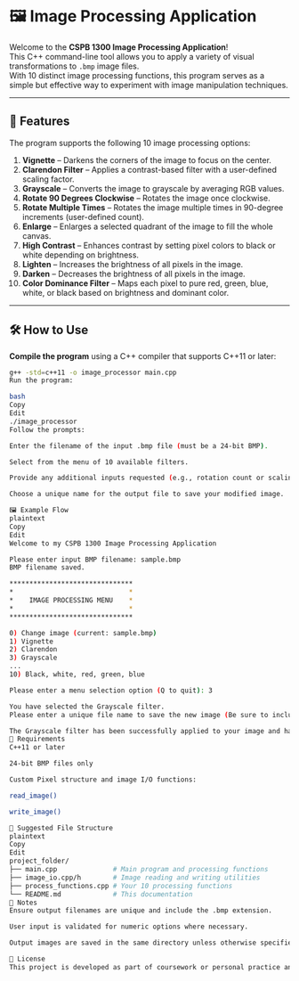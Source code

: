 # 🖼️ Image Processing Application

Welcome to the **CSPB 1300 Image Processing Application**!  
This C++ command-line tool allows you to apply a variety of visual transformations to `.bmp` image files.  
With 10 distinct image processing functions, this program serves as a simple but effective way to experiment with image manipulation techniques.

---

## 📸 Features

The program supports the following 10 image processing options:

1. **Vignette** – Darkens the corners of the image to focus on the center.  
2. **Clarendon Filter** – Applies a contrast-based filter with a user-defined scaling factor.  
3. **Grayscale** – Converts the image to grayscale by averaging RGB values.  
4. **Rotate 90 Degrees Clockwise** – Rotates the image once clockwise.  
5. **Rotate Multiple Times** – Rotates the image multiple times in 90-degree increments (user-defined count).  
6. **Enlarge** – Enlarges a selected quadrant of the image to fill the whole canvas.  
7. **High Contrast** – Enhances contrast by setting pixel colors to black or white depending on brightness.  
8. **Lighten** – Increases the brightness of all pixels in the image.  
9. **Darken** – Decreases the brightness of all pixels in the image.  
10. **Color Dominance Filter** – Maps each pixel to pure red, green, blue, white, or black based on brightness and dominant color.

---

## 🛠️ How to Use

**Compile the program** using a C++ compiler that supports C++11 or later:

```bash
g++ -std=c++11 -o image_processor main.cpp
Run the program:

bash
Copy
Edit
./image_processor
Follow the prompts:

Enter the filename of the input .bmp file (must be a 24-bit BMP).

Select from the menu of 10 available filters.

Provide any additional inputs requested (e.g., rotation count or scaling factor).

Choose a unique name for the output file to save your modified image.

🖼️ Example Flow
plaintext
Copy
Edit
Welcome to my CSPB 1300 Image Processing Application

Please enter input BMP filename: sample.bmp
BMP filename saved.

*******************************
*                             *
*    IMAGE PROCESSING MENU    *
*                             *
*******************************

0) Change image (current: sample.bmp)
1) Vignette
2) Clarendon
3) Grayscale
...
10) Black, white, red, green, blue

Please enter a menu selection option (Q to quit): 3

You have selected the Grayscale filter.
Please enter a unique file name to save the new image (Be sure to include .bmp at the end of your new file name): sample_gray.bmp

The Grayscale filter has been successfully applied to your image and has been saved as sample_gray.bmp!
🧱 Requirements
C++11 or later

24-bit BMP files only

Custom Pixel structure and image I/O functions:

read_image()

write_image()

📂 Suggested File Structure
plaintext
Copy
Edit
project_folder/
├── main.cpp              # Main program and processing functions
├── image_io.cpp/h        # Image reading and writing utilities
├── process_functions.cpp # Your 10 processing functions
└── README.md             # This documentation
📌 Notes
Ensure output filenames are unique and include the .bmp extension.

User input is validated for numeric options where necessary.

Output images are saved in the same directory unless otherwise specified.

📄 License
This project is developed as part of coursework or personal practice and is available for educational and non-commercial use.
